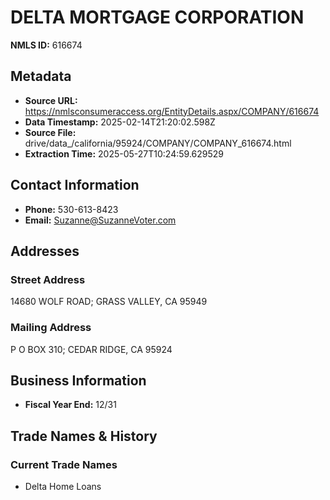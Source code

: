 # DELTA MORTGAGE CORPORATION

**NMLS ID:** 616674

## Metadata
- **Source URL:** https://nmlsconsumeraccess.org/EntityDetails.aspx/COMPANY/616674
- **Data Timestamp:** 2025-02-14T21:20:02.598Z
- **Source File:** drive/data_/california/95924/COMPANY/COMPANY_616674.html
- **Extraction Time:** 2025-05-27T10:24:59.629529

## Contact Information
- **Phone:** 530-613-8423
- **Email:** Suzanne@SuzanneVoter.com

## Addresses
### Street Address
14680 WOLF ROAD; GRASS VALLEY, CA 95949

### Mailing Address
P O BOX 310; CEDAR RIDGE, CA 95924

## Business Information
- **Fiscal Year End:** 12/31

## Trade Names & History
### Current Trade Names
- Delta Home Loans
